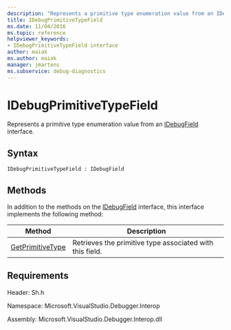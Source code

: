 ```yaml
---
description: "Represents a primitive type enumeration value from an IDebugField interface."
title: IDebugPrimitiveTypeField
ms.date: 11/04/2016
ms.topic: reference
helpviewer_keywords:
- IDebugPrimitiveTypeField interface
author: maiak
ms.author: maiak
manager: jmartens
ms.subservice: debug-diagnostics
---
```

# IDebugPrimitiveTypeField

Represents a primitive type enumeration value from an [IDebugField](../../../extensibility/debugger/reference/idebugfield.md) interface.

## Syntax

```
IDebugPrimitiveTypeField : IDebugField
```

## Methods
 In addition to the methods on the [IDebugField](../../../extensibility/debugger/reference/idebugfield.md) interface, this interface implements the following method:

|Method|Description|
|------------|-----------------|
|[GetPrimitiveType](../../../extensibility/debugger/reference/idebugprimitivetypefield-getprimitivetype.md)|Retrieves the primitive type associated with this field.|

## Requirements
 Header: Sh.h

 Namespace: Microsoft.VisualStudio.Debugger.Interop

 Assembly: Microsoft.VisualStudio.Debugger.Interop.dll
